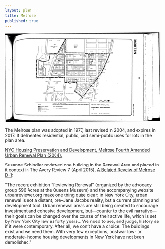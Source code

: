 ```yaml
---
layout: plan
title: Melrose
published: true
---
```


![Melrose in the Atlas of Urban Renewal](Melrose.jpg)

The Melrose plan was adopted in 1977, last revised in 2004, and expires in 2017. It delineates residential, public, and semi-public uses for lots in the plan area.

[NYC Housing Preservation and Development, Melrose Fourth Amended Urban Renewal Plan (2004).](https://www.nyc.gov/assets/hpd/downloads/pdfs/services/melrose-fourth-amended-urp.pdf)

Susanne Schindler reviewed one building in the Renewal Area and placed in it context in The Avery Review 7 (April 2015), [A Belated Reveiw of Melrose D-1](http://averyreview.com/issues/7/melrose-d-1):

"The recent exhibition “Reviewing Renewal” (organized by the advocacy group 596 Acres at the Queens Museum) and the accompanying website urbanreviewer.org make one thing quite clear: In New York City, urban renewal is not a distant, pre–Jane Jacobs reality, but a current planning and development tool. Urban renewal areas are still being created to encourage investment and cohesive development, but—counter to the evil narrative—their goals can be changed over the course of their active life, which is set by New York City law as forty years... We need to see, and judge, history as if it were contemporary. After all, we don’t have a choice: The buildings exist and we need them. With very few exceptions, postwar low- or moderate-income housing developments in New York have not been demolished." 

